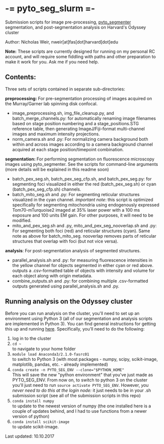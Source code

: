 # -= pyto_seg_slurm =-
Submission scripts for image pre-processing, [pyto_segmenter](https://github.com/deniclab/pyto_segmenter/) segmentation, and post-segmentation analysis on Harvard's Odyssey cluster

Author: Nicholas Weir, nweir[at]fas[dot]harvard[dot]edu

__Note:__ These scripts are currently designed for running on my personal RC account, and will require some fiddling with paths and other preparation to make it work for you. Ask me if you need help.

## Contents:
Three sets of scripts contained in separate sub-directories:

__preprocessing:__ For pre-segmentation processing of images acquired on the Murray/Garner lab spinning disk confocal.
- image_preprocessing.sh, img_file_cleanup.py, and batch_merge_channels.py: for automatically renaming image filenames based on stage position numbering and a stage_positions.STG reference table, then generating ImageJ/Fiji-format multi-channel images and maximum intensity projections.
- norm_camera.sh and .py: For normalizing camera background both within and across images according to a camera background channel acquired at each stage position/timepoint combination.

__segmentation:__ For performing segmentation on fluorescence microscopy images using pyto_segmenter. See the scripts for command-line arguments (more details will be explained in this readme soon)
- batch_pex_seg.sh, batch_pex_seg_cfp.sh, and batch_pex_seg.py: for segmenting foci visualized in either the red (batch_pex_seg.sh) or cyan (batch_pex_seg_cfp.sh) channels.
- batch_mito_seg.sh and .py: For segmenting reticular structures visualized in the cyan channel. _important note_: this script is optimized specifically for segmenting mitochondria using endogenously expressed Tom70-mTurquoise2 imaged at 35% laser power with a 100 ms exposure and 100 units EM gain. For other purposes, it will need to be modified.
- mito_and_pex_seg.sh and .py, mito_and_pex_seg_nooverlap.sh and .py: For segmenting both foci (red) and reticular structures (cyan). Same note as above for batch_mito_seg. nooverlap removes parts of reticular structures that overlap with foci (but not vice versa).

__analysis__: For post-segmentation analysis of segmented structures.
- parallel_analysis.sh and .py: for measuring fluorescence intensities in the yellow channel for objects segmented in either cyan or red above. outputs a .csv-formatted table of objects with intensity and volume for each object along with origin metadata.
- combine_outputs.sh and .py: for combining multiple .csv-formatted outputs generated using parallel_analysis.sh and .py.

## Running analysis on the Odyssey cluster

Before you can run analysis on the cluster, you'll need to set up an environment using Python 3 (all of our segmentation and analysis scripts are implemented in Python 3). You can find general instructions for getting this up and running [here](https://www.rc.fas.harvard.edu/resources/documentation/software-on-odyssey/python/). Specifically, you'll need to do the following:

1. log in to the cluster
2. `cd ~`  
to navigate to your home folder
3. `module load Anaconda3/2.1.0-fasrc01`  
to switch to Python 3 (with most packages - numpy, scipy, scikit-image, matplotlib, pandas, etc. - already implemented)
4. `conda create -n PYTO_SEG_ENV --clone="$PYTHON_HOME"`  
This will save the new "python environment" that you've just made as PYTO_SEG_ENV. From now on, to switch to python 3 on the cluster you'll just need to run `source activate PYTO_SEG_ENV`. However, _you never need to do this at the login node:_ it just needs to be in your .sh submission script (see all of the submission scripts in this repo)
5. `conda install numpy`  
to update to the newest version of numpy (the one installed here is a couple of updates behind, and I had to use functions from a newer version of python)
6. `conda install scikit-image`  
to update scikit-image.



Last updated: 10.10.2017
